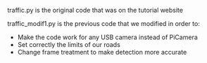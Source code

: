 traffic.py is the original code that was on the tutorial website

traffic_modif1.py is the previous code that we modified in order to:
- Make the code work for any USB camera instead of PiCamera
- Set correctly the limits of our roads 
- Change frame treatment to make detection more accurate

